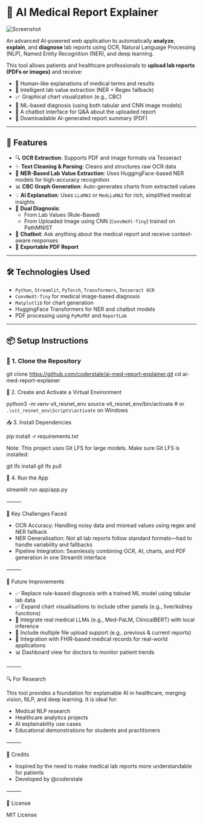 # 🧪 AI Medical Report Explainer

![Screenshot](https://media.discordapp.net/attachments/1397190732535697570/1397190781164326934/gif.gif?ex=68d48a10&is=68d33890&hm=f158923a6c382a0cab64dc3294042de159691aa7e84e8c94c0707a0ee3432afb&=&width=1210&height=656) 

An advanced AI-powered web application to automatically **analyze**, **explain**, and **diagnose** lab reports using OCR, Natural Language Processing (NLP), Named Entity Recognition (NER), and deep learning.

This tool allows patients and healthcare professionals to **upload lab reports (PDFs or images)** and receive:
- 🧠 Human-like explanations of medical terms and results
- 🧬 Intelligent lab value extraction (NER + Regex fallback)
- 📈 Graphical chart visualization (e.g., CBC)
- 🤖 ML-based diagnosis (using both tabular and CNN image models)
- 💬 A chatbot interface for Q&A about the uploaded report
- 📄 Downloadable AI-generated report summary (PDF)

---

## 🚀 Features

- 🔍 **OCR Extraction**: Supports PDF and image formats via Tesseract
- ✨ **Text Cleaning & Parsing**: Cleans and structures raw OCR data
- 🧬 **NER-Based Lab Value Extraction**: Uses HuggingFace-based NER models for high-accuracy recognition
- 📊 **CBC Graph Generation**: Auto-generates charts from extracted values
- 💡 **AI Explanation**: Uses `LLaMA3` or `MedLLaMA2` for rich, simplified medical insights
- 🧠 **Dual Diagnosis**:
  - From Lab Values (Rule-Based)
  - From Uploaded Image using CNN (`ConvNeXt-Tiny`) trained on PathMNIST
- 💬 **Chatbot**: Ask anything about the medical report and receive context-aware responses
- 📄 **Exportable PDF Report**

---

## 🛠️ Technologies Used

- `Python`, `Streamlit`, `PyTorch`, `Transformers`, `Tesseract OCR`
- `ConvNeXt-Tiny` for medical image-based diagnosis
- `Matplotlib` for chart generation
- HuggingFace Transformers for NER and chatbot models
- PDF processing using `PyMuPDF` and `ReportLab`

---

## 📦 Setup Instructions

### 🔗 1. Clone the Repository

git clone https://github.com/coderstale/ai-med-report-explainer.git
cd ai-med-report-explainer

🧪 2. Create and Activate a Virtual Environment

python3 -m venv vit_resnet_env
source vit_resnet_env/bin/activate  # or `.\vit_resnet_env\Scripts\activate` on Windows

📥 3. Install Dependencies

pip install -r requirements.txt

Note: This project uses Git LFS for large models. Make sure Git LFS is installed:

git lfs install
git lfs pull

📁 4. Run the App

streamlit run app/app.py


⸻

🧠 Key Challenges Faced
- OCR Accuracy: Handling noisy data and misread values using regex and NER fallback
- NER Generalisation: Not all lab reports follow standard formats—had to handle variability and fallbacks
- Pipeline Integration: Seamlessly combining OCR, AI, charts, and PDF generation in one Streamlit interface

⸻

🔭 Future Improvements
- ✅ Replace rule-based diagnosis with a trained ML model using tabular lab data
- ✅ Expand chart visualisations to include other panels (e.g., liver/kidney functions)
- 🔬 Integrate real medical LLMs (e.g., Med-PaLM, ClinicalBERT) with local inference
- 🧾 Include multiple file upload support (e.g., previous & current reports)
- 🏥 Integration with FHIR-based medical records for real-world applications
- 📊 Dashboard view for doctors to monitor patient trends

⸻

🔍 For Research

This tool provides a foundation for explainable AI in healthcare, merging vision, NLP, and deep learning. It is ideal for:
- Medical NLP research
- Healthcare analytics projects
- AI explainability use cases
- Educational demonstrations for students and practitioners

⸻

🙌 Credits
- Inspired by the need to make medical lab reports more understandable for patients
- Developed by @coderstale

⸻

📜 License

MIT License
